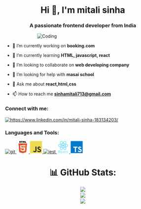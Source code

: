 
<h1 align="center">Hi 👋, I'm mitali sinha</h1>
<!-- <p align="middle" width="100%"> <img width="100%" height="400px"src="https://camo.githubusercontent.com/591bf3579e2484f58aee03bd9ed1bb9a12aab4a271770dfcd5fd3eddca3f0b86/68747470733a2f2f6d69726f2e6d656469756d2e636f6d2f6d61782f3837352f302a4647443642557a7a5a7331564a4c75592e676966" alt="suvam778781" /> </p> -->
<h3 align="center">A passionate frontend developer from India</h3>
<img alt='' src='https://dribbble.com/shots/2413754-Coding' width:'400' align:'right'/>

<img align="right" alt="Coding" width="400" src="https://media.tenor.com/0GcbKtVSr8sAAAAM/geek-laptop.gif" />

- 🔭 I’m currently working on **booking.com**

- 🌱 I’m currently learning **HTML, javascript, react**

- 👯 I’m looking to collaborate on **web developing company**

- 🤝 I’m looking for help with **masai school**

- 💬 Ask me about **react,html,css**

- 📫 How to reach me **sinhamitali713@gmail.com**

<h3 align="left">Connect with me:</h3>
<p align="left">
<a href="https://www.linkedin.com/in/mitali-sinha-183134203/" target="blank"><img align="center" src="https://raw.githubusercontent.com/rahuldkjain/github-profile-readme-generator/master/src/images/icons/Social/linked-in-alt.svg" alt="https://www.linkedin.com/in/mitali-sinha-183134203/" height="30" width="40" /></a>
</p>

<h3 align="left">Languages and Tools:</h3>
<p align="left"> <a href="https://git-scm.com/" target="_blank" rel="noreferrer"> <img src="https://www.vectorlogo.zone/logos/git-scm/git-scm-icon.svg" alt="git" width="40" height="40"/> </a> <a href="https://www.w3.org/html/" target="_blank" rel="noreferrer"> <img src="https://raw.githubusercontent.com/devicons/devicon/master/icons/html5/html5-original-wordmark.svg" alt="html5" width="40" height="40"/> </a> <a href="https://developer.mozilla.org/en-US/docs/Web/JavaScript" target="_blank" rel="noreferrer"> <img src="https://raw.githubusercontent.com/devicons/devicon/master/icons/javascript/javascript-original.svg" alt="javascript" width="40" height="40"/> </a> <a href="https://jestjs.io" target="_blank" rel="noreferrer"> <img src="https://www.vectorlogo.zone/logos/jestjsio/jestjsio-icon.svg" alt="jest" width="40" height="40"/> </a> <a href="https://reactjs.org/" target="_blank" rel="noreferrer"> <img src="https://raw.githubusercontent.com/devicons/devicon/master/icons/react/react-original-wordmark.svg" alt="react" width="40" height="40"/> </a> <a href="https://www.typescriptlang.org/" target="_blank" rel="noreferrer"> <img src="https://raw.githubusercontent.com/devicons/devicon/master/icons/typescript/typescript-original.svg" alt="typescript" width="40" height="40"/> </a> </p>

<div align="center" >



# 📊 GitHub Stats:
![](https://github-readme-stats.vercel.app/api?username=mira713&theme=vue-dark&hide_border=false&include_all_commits=false&count_private=false)<br/>
![](https://github-readme-streak-stats.herokuapp.com/?user=mira713jithstephen13&mira713theme=vue-dark&hide_border=false)<br/>
![](https://github-readme-stats.vercel.app/api/top-langs/?username=mira713&theme=vue-dark&hide_border=false&include_all_commits=false&count_private=false&layout=compact)

  </div> 
